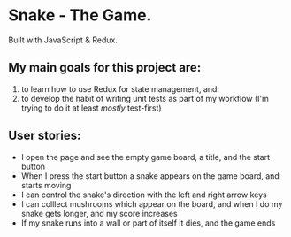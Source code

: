 # Snake - The Game. 

Built with JavaScript & Redux.

## My main goals for this project are:
1. to learn how to use Redux for state management, and:
2. to develop the habit of writing unit tests as part of my workflow (I'm trying to do it at least *mostly* test-first)

## User stories:
- I open the page and see the empty game board, a title, and the start button
- When I press the start button a snake appears on the game board, and starts moving
- I can control the snake's direction with the left and right arrow keys
- I can colllect mushrooms which appear on the board, and when I do my snake gets longer, and my score increases
- If my snake runs into a wall or part of itself it dies, and the game ends
